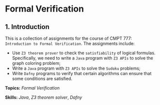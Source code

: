 # Formal Verification

## 1. Introduction

This is a collection of assignments for the course of CMPT 777: `Introduction to Formal Verification`. The assignments include:

- Use `Z3 theorem prover` to check the `satisfiability` of logical formulas. Specifically, we need to write a `Java` program with `Z3 APIs` to solve the graph coloring problem;
- Write a `Java` program with `Z3 APIs` to solve the `Sudoku` problems;
- Write `Dafny` programs to verify that certain algorithms can ensure that some conditions are satisfied.

**Topics:** _Formal Verification_

**Skills:** _Java_, _Z3 theorem solver_, _Dafny_
